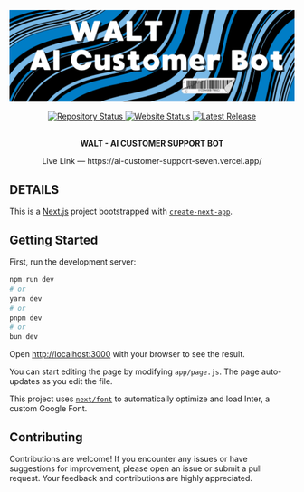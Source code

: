 <p align="center"><img src="public/Banner - Walt.png"></p>

<div align="center">
  <a href="https://github.com/UmerBahadur/AICustomerSupport">
    <img src="https://img.shields.io/badge/Repository%20Status-Maintained-dark%20green.svg" alt="Repository Status">
  </a>
    <a href="https://github.com/UmerBahadur/AICustomerSupport">
    <img src="https://img.shields.io/badge/Website%20Status-Online-dark%20green" alt="Website Status">
  </a>
  <a href="https://github.com/vUsmanK/my-portfolio">
    <img src="https://img.shields.io/badge/Latest%20Release-04%20August%202024-yellow.svg" alt="Latest Release">
  </a>
</div>
<br>

<p align="center">
  <strong>WALT - AI CUSTOMER SUPPORT BOT</strong>
</p>

<p align="center">
Live Link — https://ai-customer-support-seven.vercel.app/
</p> 

## DETAILS

This is a [Next.js](https://nextjs.org/) project bootstrapped with [`create-next-app`](https://github.com/vercel/next.js/tree/canary/packages/create-next-app).

## Getting Started

First, run the development server:

```bash
npm run dev
# or
yarn dev
# or
pnpm dev
# or
bun dev
```

Open [http://localhost:3000](http://localhost:3000) with your browser to see the result.

You can start editing the page by modifying `app/page.js`. The page auto-updates as you edit the file.

This project uses [`next/font`](https://nextjs.org/docs/basic-features/font-optimization) to automatically optimize and load Inter, a custom Google Font.

## Contributing
Contributions are welcome! If you encounter any issues or have suggestions for improvement, please open an issue or submit a pull request. Your feedback and contributions are highly appreciated.
